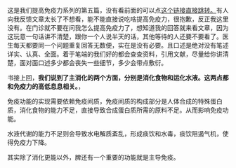 这是我们提高免疫力系列的第五篇，没有看前面的可以点[这个链接直接跳转。](https://mp.weixin.qq.com/mp/appmsgalbum?__biz=Mzg5MTU5MjI1MA==&action=getalbum&album_id=3211413424915365889&scene=173&subscene=&sessionid=undefined&enterid=0&from_msgid=2247484145&from_itemidx=1&count=3&nolastread=1#wechat_redirect)有人向我反馈文章太长了不想看，能不能直接说吃啥提高免疫力，很抱歉，反正我这里没有。在门诊就不要在问我怎么提高免疫力了，想知道我的回答就来看文章，因为这玩意一句话讲不清楚，跟你一个人说半天的话，其他等待的人还要不要看了。医生每天都要同一个问题重复回答无数便，实在是没有必要。且口述是绝对没有笔述详实、认真、全面。着于笔端的我们好的都会查查资料，引用文献，尽量给你讲清楚，面对面口述多少都会丧失一些细节，多少会带点敷衍。

书接上回，**我们说到了主消化的两个方面，分别是消化食物和运化水液。这两点都和免疫力的高低息息相关。**，

免疫功能的实现需要依赖免疫间质，免疫间质的构成部分是人体合成的特殊蛋白质，消化食物的能力不足，直接导致合成蛋白质所需的原料不足。从而影响免疫功能。

水液代谢的能力不足则会导致水电解质紊乱，形成痰饮和水毒，痰饮阻遏气机，使得免疫力下降。

其实除了消化更能以外，脾还有一个重要的功能就是主导免疫。

​